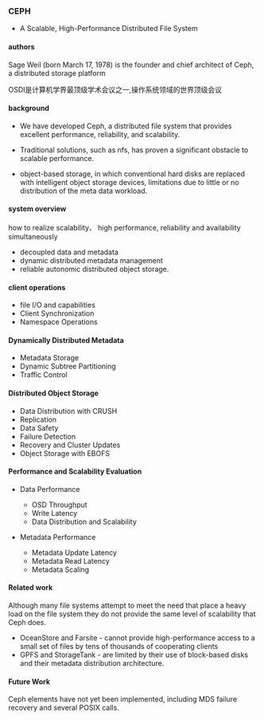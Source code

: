 ### CEPH
* A Scalable, High-Performance Distributed File System
#### authors

Sage Weil (born March 17, 1978) is the founder and chief architect of Ceph, a distributed storage platform

OSDI是计算机学界最顶级学术会议之一,操作系统领域的世界顶级会议

#### background 

* We have developed Ceph, a distributed file system that provides excellent performance, reliability, and scalability. 

* Traditional solutions, such as nfs, has proven a significant obstacle to scalable performance.

* object-based storage, in which conventional hard disks are replaced with intelligent object storage devices, limitations due to little or no distribution of the meta data workload.

#### system overview 

how to realize scalability、 high performance, reliability and availability simultaneously 

* decoupled data and metadata
* dynamic distributed metadata management
* reliable autonomic distributed object storage.

#### client operations

* file I/O and capabilities
* Client Synchronization
* Namespace Operations

#### Dynamically Distributed Metadata

* Metadata Storage
* Dynamic Subtree Partitioning
* Traffic Control

#### Distributed Object Storage

* Data Distribution with CRUSH
* Replication
* Data Safety
* Failure Detection
* Recovery and Cluster Updates
* Object Storage with EBOFS

#### Performance and Scalability Evaluation

* Data Performance
    + OSD Throughput
    + Write Latency
    + Data Distribution and Scalability

* Metadata Performance
    + Metadata Update Latency
    + Metadata Read Latency
    + Metadata Scaling
    
#### Related work

Although many file systems attempt to meet the need that  place a heavy load on the file system they do not provide the same level of scalability that Ceph does.

* OceanStore and Farsite - cannot provide high-performance access to a small set of files by tens of thousands of cooperating clients 
* GPFS  and StorageTank - are limited by their use of block-based disks and their metadata distribution architecture.

#### Future Work

Ceph elements have not yet been implemented, including MDS failure recovery and several POSIX calls.